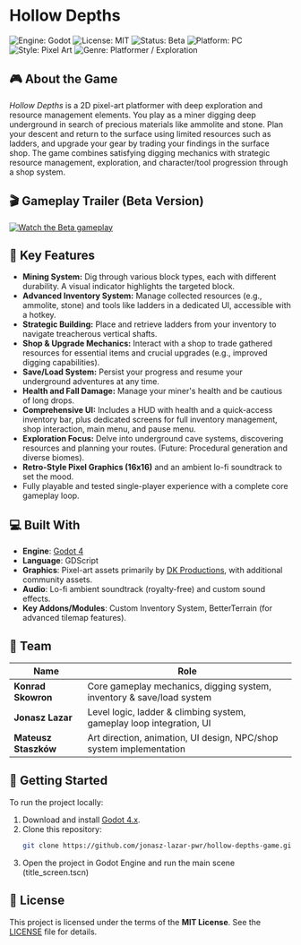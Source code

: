 # Hollow Depths
![Engine: Godot](https://img.shields.io/badge/engine-godot4-blue?logo=godot-engine)
![License: MIT](https://img.shields.io/badge/license-MIT-green)
![Status: Beta](https://img.shields.io/badge/status-Beta-yellow)
![Platform: PC](https://img.shields.io/badge/platform-PC-lightgrey)
![Style: Pixel Art](https://img.shields.io/badge/style-pixel--art-critical)
![Genre: Platformer / Exploration](https://img.shields.io/badge/genre-Platformer_|_Exploration-ff69b4)

## 🎮 About the Game
*Hollow Depths* is a 2D pixel-art platformer with deep exploration and resource management elements. You play as a miner digging deep underground in search of precious materials like ammolite and stone. Plan your descent and return to the surface using limited resources such as ladders, and upgrade your gear by trading your findings in the surface shop. The game combines satisfying digging mechanics with strategic resource management, exploration, and character/tool progression through a shop system.

## 🎬 Gameplay Trailer (Beta Version)
[![Watch the Beta gameplay](https://img.youtube.com/vi/GdrwuZvxL4g/maxresdefault.jpg)](https://youtu.be/AftyFicKM6k)

## 🧱 Key Features
- **Mining System:** Dig through various block types, each with different durability. A visual indicator highlights the targeted block.
- **Advanced Inventory System:** Manage collected resources (e.g., ammolite, stone) and tools like ladders in a dedicated UI, accessible with a hotkey.
- **Strategic Building:** Place and retrieve ladders from your inventory to navigate treacherous vertical shafts.
- **Shop & Upgrade Mechanics:** Interact with a shop to trade gathered resources for essential items and crucial upgrades (e.g., improved digging capabilities).
- **Save/Load System:** Persist your progress and resume your underground adventures at any time.
- **Health and Fall Damage:** Manage your miner's health and be cautious of long drops.
- **Comprehensive UI:** Includes a HUD with health and a quick-access inventory bar, plus dedicated screens for full inventory management, shop interaction, main menu, and pause menu.
- **Exploration Focus:** Delve into underground cave systems, discovering resources and planning your routes. (Future: Procedural generation and diverse biomes).
- **Retro-Style Pixel Graphics (16x16)** and an ambient lo-fi soundtrack to set the mood.
- Fully playable and tested single-player experience with a complete core gameplay loop.

## 💻 Built With
- **Engine**: [Godot 4](https://godotengine.org/)
- **Language**: GDScript
- **Graphics**: Pixel-art assets primarily by [DK Productions](https://dkproductions.itch.io/16bit-miner-animated-character), with additional community assets.
- **Audio**: Lo-fi ambient soundtrack (royalty-free) and custom sound effects.
- **Key Addons/Modules**: Custom Inventory System, BetterTerrain (for advanced tilemap features).

## 👥 Team

| Name             | Role                                                                 |
|------------------|----------------------------------------------------------------------|
| **Konrad Skowron**   | Core gameplay mechanics, digging system, inventory & save/load system |
| **Jonasz Lazar**     | Level logic, ladder & climbing system, gameplay loop integration, UI   |
| **Mateusz Staszków** | Art direction, animation, UI design, NPC/shop system implementation     |

## 🚀 Getting Started

To run the project locally:

1. Download and install [Godot 4.x](https://godotengine.org/download).
2. Clone this repository:
   ```bash
   git clone https://github.com/jonasz-lazar-pwr/hollow-depths-game.git
   ```
3. Open the project in Godot Engine and run the main scene (title_screen.tscn)

## 📝 License

This project is licensed under the terms of the **MIT License**. See the [LICENSE](LICENSE) file for details.

